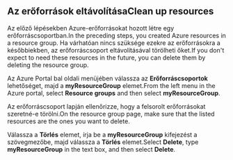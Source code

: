 ## <a name="clean-up-resources"></a><span data-ttu-id="17538-101">Az erőforrások eltávolítása</span><span class="sxs-lookup"><span data-stu-id="17538-101">Clean up resources</span></span>

<span data-ttu-id="17538-102">Az előző lépésekben Azure-erőforrásokat hozott létre egy erőforráscsoportban.</span><span class="sxs-lookup"><span data-stu-id="17538-102">In the preceding steps, you created Azure resources in a resource group.</span></span> <span data-ttu-id="17538-103">Ha várhatóan nincs szüksége ezekre az erőforrásokra a későbbiekben, az erőforráscsoport eltávolításával törölheti őket.</span><span class="sxs-lookup"><span data-stu-id="17538-103">If you don't expect to need these resources in the future, you can delete them by deleting the resource group.</span></span>
 
<span data-ttu-id="17538-104">Az Azure Portal bal oldali menüjében válassza az **Erőforráscsoportok** lehetőséget, majd a **myResourceGroup** elemet.</span><span class="sxs-lookup"><span data-stu-id="17538-104">From the left menu in the Azure portal, select **Resource groups** and then select **myResourceGroup**.</span></span>

<span data-ttu-id="17538-105">Az erőforráscsoport lapján ellenőrizze, hogy a felsorolt erőforrásokat szeretné-e törölni.</span><span class="sxs-lookup"><span data-stu-id="17538-105">On the resource group page, make sure that the listed resources are the ones you want to delete.</span></span>

<span data-ttu-id="17538-106">Válassza a **Törlés** elemet, írja be a **myResourceGroup** kifejezést a szövegmezőbe, majd válassza a **Törlés** elemet.</span><span class="sxs-lookup"><span data-stu-id="17538-106">Select **Delete**, type **myResourceGroup** in the text box, and then select **Delete**.</span></span>
